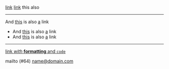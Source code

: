 [link](http://foo.bar)
[link](http://foo.bar) this also

---

And [this](http://foo.com) is also [a](http://foo.bar) link

- And [this](http://foo.com) is also [a](http://foo.bar) link
- And [this](http://foo.com) is also [a](http://foo.bar) link

---

[link *with* **formatting** and `code`](http://foo.bar)


mailto (#64) <name@domain.com>
